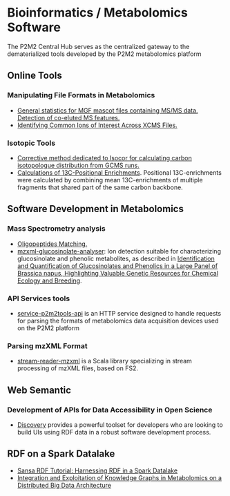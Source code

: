 # Bioinformatics / Metabolomics Software

The P2M2 Central Hub serves as the centralized gateway to the dematerialized tools developed by the P2M2 metabolomics platform 

## Online Tools

### Manipulating File Formats in Metabolomics

- [General statistics for MGF mascot files containing MS/MS data. Detection of co-eluted MS features.](https://p2m2.github.io/mgf-p2m2-tools/)
- [Identifying Common Ions of Interest Across XCMS Files.](https://p2m2.github.io/xcms-p2m2-tools/)

### Isotopic Tools

- [Corrective method dedicated to Isocor for calculating carbon isotopologue distribution from GCMS runs.](https://p2m2.github.io/ihm-githubio-gcms2isocor/)
- [Calculations of 13C-Positional Enrichments](https://p2m2.github.io/positional-carbon13-enrichment/). Positional 13C-enrichments were calculated by combining mean 13C-enrichments of multiple fragments that shared part of the same carbon backbone.

## Software Development in Metabolomics

### Mass Spectrometry analysis 

- [Oligopeptides Matching.](https://p2m2.shinyapps.io/oligopeptides_matching/) 
- [mzxml-glucosinolate-analyser](https://github.com/p2m2/mzxml-glucosinolate-analyser): Ion detection suitable for characterizing glucosinolate and phenolic metabolites, as described in [Identification and Quantification of Glucosinolates and Phenolics in a Large Panel of Brassica napus, Highlighting Valuable Genetic Resources for Chemical Ecology and Breeding](https://pubs.acs.org/doi/10.1021/acs.jafc.1c08118).

### API Services tools

- [service-p2m2tools-api](https://github.com/p2m2/service-p2m2tools-api) is an HTTP service designed to handle requests for parsing the formats of metabolomics data acquisition devices used on the P2M2 platform

### Parsing mzXML Format

- [stream-reader-mzxml](https://github.com/p2m2/stream-reader-mzxml) is a Scala library specializing in stream processing of mzXML files, based on FS2.

## Web Semantic

### Development of APIs for Data Accessibility in Open Science

- [Discovery](https://github.com/p2m2/discovery) provides a powerful toolset for developers who are looking to build UIs using RDF data in a robust software development process.

## RDF on a Spark Datalake

- [Sansa RDF Tutorial: Harnessing RDF in a Spark Datalake](https://p2m2.github.io/tp-big-data-scala-spark-sansa/)
- [Integration and Exploitation of Knowledge Graphs in Metabolomics on a Distributed Big Data Architecture](https://unh-pfem-gitlab.ara.inrae.fr/metabosemdatalake/msd-database-management)